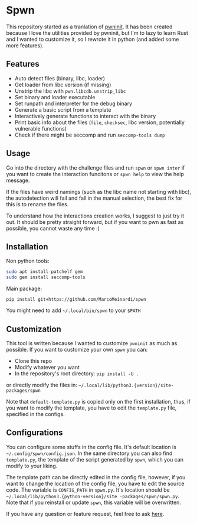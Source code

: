 # Spwn

This repository started as a tranlation of
[pwninit](https://github.com/io12/pwninit). It has been created because I
love the utilities provided by pwninit, but I'm to lazy to learn Rust and
I wanted to customize it, so I rewrote it in python (and added
some more features).

## Features
 * Auto detect files (binary, libc, loader)
 * Get loader from libc version (if missing)
 * Unstrip the libc with `pwn.libcdb.unstrip_libc`
 * Set binary and loader executable
 * Set runpath and interpreter for the debug binary
 * Generate a basic script from a template
 * Interactively generate functions to interact with the binary
 * Print basic info about the files (`file`, `checksec`, libc
 version, potentially vulnerable functions)
 * Check if there might be seccomp and run `seccomp-tools dump`

## Usage
Go into the directory with the challenge files and run `spwn` or `spwn inter`
if you want to create the interaction funcitons or `spwn help` to view the
help message.

If the files have weird namings (such as the libc name not starting with
libc), the autodetection will fail and fall in the manual selection,
the best fix for this is to rename the files.

To understand how the interactions creation works, I suggest to just try
it out. It should be pretty straight forward, but if you want to pwn
as fast as possible, you cannot waste any time :)

## Installation
Non python tools:
```bash
sudo apt install patchelf gem
sudo gem install seccomp-tools
```
Main package:
```
pip install git+https://github.com/MarcoMeinardi/spwn
```
You might need to add `~/.local/bin/spwn` to your `$PATH`

## Customization
This tool is written because I wanted to customize `pwninit` as much
as possible. If you want to customize your own `spwn` you can:
 - Clone this repo
 - Modify whatever you want
 - In the repository's root directory: `pip install -U .`

or directly modify the files in:
`~/.local/lib/python3.{version}/site-packages/spwn`

Note that `default-template.py` is copied only on the first installation,
thus, if you want to modify the template, you have to edit the
`template.py` file, specified in the configs.

## Configurations
You can configure some stuffs in the config file. It's default location
is `~/.config/spwn/config.json`. In the same directory you can also find
`template.py`, the template of the script generated by `spwn`, which
you can modify to your liking.

The template path can be directly edited in the config file, however,
if you want to change the location of the config file, you have to
edit the source code. The variable is `CONFIG_PATH` in `spwn.py`.
It's location should be `~/.local/lib/python3.{python-version}/site
-packages/spwn/spwn.py`. Note that if you reinstall or update `spwn`,
this variable will be overwritten.


If you have any question or feature request, feel free to ask
[here](https://github.com/MarcoMeinardi/spwn/issues).
